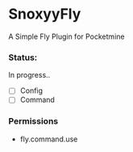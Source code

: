 # SnoxyyFly
A Simple Fly Plugin for Pocketmine

### Status:
In progress..
- [ ] Config
- [ ] Command

### Permissions
- fly.command.use
